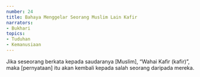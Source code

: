 ```yaml
---
number: 24
title: Bahaya Menggelar Seorang Muslim Lain Kafir
narrators:
- Bukhari
topics:
- Tuduhan
- Kemanusiaan
---
```


Jika seseorang berkata kepada saudaranya [Muslim], “Wahai Kafir (kafir)”, maka [pernyataan] itu akan kembali kepada salah seorang daripada mereka.
